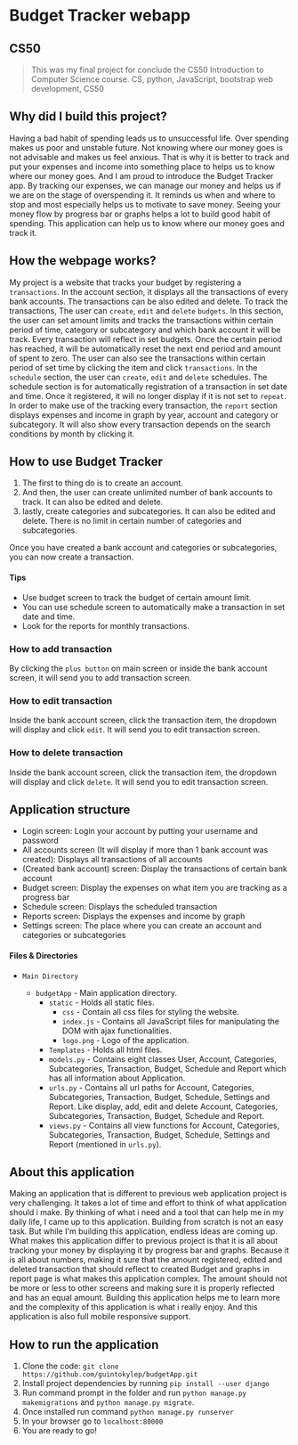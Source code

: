 # Budget Tracker webapp

## CS50
>This was my final project for conclude the CS50 Introduction to Computer Science course.
>CS, python, JavaScript, bootstrap web development, CS50

## Why did I build this project?
Having a bad habit of spending leads us to unsuccessful life. Over spending makes us poor and unstable future. Not knowing where our money goes is not advisable and makes us feel anxious. That is why it is better to track and put your expenses and income into something place to helps us to know where our money goes. And I am proud to introduce the Budget Tracker app. By tracking our expenses, we can manage our money and helps us if we are on the stage of overspending it. It reminds us when and where to stop and most especially helps us to motivate to save money. Seeing your money flow by progress bar or graphs helps a lot to build good habit of spending. This application can help us to know where our money goes and track it. 

## How the webpage works?
My project is a website that tracks your budget by registering a `transactions`. In the account section, it displays all the transactions of every bank accounts. The transactions can be also edited and delete. To track the transactions, The user can `create`, `edit` and `delete` `budgets`. In this section, the user can set amount limits and tracks the transactions within certain period of time, category or subcategory and which bank account it will be track. Every transaction will reflect in set budgets. Once the certain period has reached, it will be automatically reset the next end period and amount of spent to zero. The user can also see the transactions within certain period of set time by clicking the item and click `transactions`. In the `schedule` section, the user can `create`, `edit` and `delete` schedules. The schedule section is for automatically registration of a transaction in set date and time. Once it registered, it will no longer display if it is not set to `repeat`. In order to make use of the tracking every transaction, the `report` section displays expenses and income in graph by year, account and category or subcategory. It will also show every transaction depends on the search conditions by month by clicking it. 

## How to use Budget Tracker 
1. The first to thing do is to create an account. 
2. And then, the user can create unlimited number of bank accounts to track. It can also be edited and delete.
3. lastly, create categories and subcategories. It can also be edited and delete. There is no limit in certain number of categories and subcategories.

Once you have created a bank account and categories or subcategories, you can now create a transaction.

#### Tips
* Use budget screen to track the budget of certain amount limit.
* You can use schedule screen to automatically make a transaction in set date and time.
* Look for the reports for monthly transactions. 

### How to add transaction
By clicking the `plus button` on main screen or inside the bank account screen, it will send you to add transaction screen.

### How to edit transaction
Inside the bank account screen, click the transaction item, the dropdown will display and click `edit`. It will send you to edit transaction screen.

### How to delete transaction
Inside the bank account screen, click the transaction item, the dropdown will display and click `delete`. It will send you to edit transaction screen.

## Application structure

- Login screen: Login your account by putting your username and password
- All accounts screen (It will display if more than 1 bank account was created): Displays all transactions of all accounts
- (Created bank account) screen: Display the transactions of certain bank account
- Budget screen: Display the expenses on what item you are tracking as a progress bar
- Schedule screen: Displays the scheduled transaction
- Reports screen: Displays the expenses and income by graph
- Settings screen: The place where you can create an account and categories or subcategories

#### Files & Directories

- `Main Directory`

  - `budgetApp` - Main application directory.
    - `static` - Holds all static files.
      - `css` - Contain all css files for styling the website.
      - `index.js` - Contains all JavaScript files for manipulating the DOM with ajax functionalities.
      - `logo.png` - Logo of the application.
    - `Templates` - Holds all html files.
    - `models.py` - Contains eight classes User, Account, Categories, Subcategories, Transaction, Budget, Schedule and Report which has all information about Application.
    - `urls.py` - Contains all url paths for Account, Categories, Subcategories, Transaction, Budget, Schedule, Settings and Report. Like display, add, edit and delete Account, Categories, Subcategories, Transaction, Budget, Schedule and Report.
    - `views.py` - Contains all view functions for Account, Categories, Subcategories, Transaction, Budget, Schedule, Settings and Report (mentioned in `urls.py`).

## About this application
Making an application that is different to previous web application project is very challenging. It takes a lot of time and effort to think of what application should i make. By thinking of what i need and a tool that can help me in my daily life, I came up to this application. Building from scratch is not an easy task. But while I'm building this application, endless ideas are coming up. What makes this application differ to previous project is that it is all about tracking your money by displaying it by progress bar and graphs. Because it is all about numbers, making it sure that the amount registered, edited and deleted transaction that should reflect to created Budget and graphs in report page is what makes this application complex. The amount should not be more or less to other screens and making sure it is properly reflected and has an equal amount. Building this application helps me to learn more and the complexity of this application is what i really enjoy. And this application is also full mobile responsive support.

## How to run the application
1. Clone the code: `git clone https://github.com/guintokylep/budgetApp.git`
2. Install project dependencies by running `pip install --user django`
3. Run command prompt in the folder and run `python manage.py makemigrations` and `python manage.py migrate`.
4. Once installed run command `python manage.py runserver`
5. In your browser go to `localhost:80000`
6. You are ready to go!
